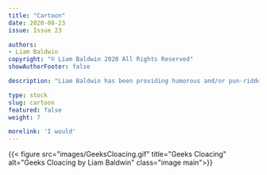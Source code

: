 ```yaml
---
title: "Cartoon"
date: 2020-08-23
issue: Issue 23

authors:
- Liam Baldwin
copyright: "© Liam Baldwin 2020 All Rights Reserved"
showAuthorFooter: false

description: "Liam Baldwin has been providing humorous and/or pun-ridden art (and occasionally fiction) to Mythaxis since the beginning, and long may he continue. As for right now, who'd enjoy a short, informative dissertation with a dose of classic scifi to it?"

type: stock
slug: cartoon
featured: false
weight: 7

morelink: 'I would'
---
```


{{< figure src="images/GeeksCloacing.gif" title="Geeks Cloacing" alt="Geeks Cloacing by Liam Baldwin" class="image main">}}